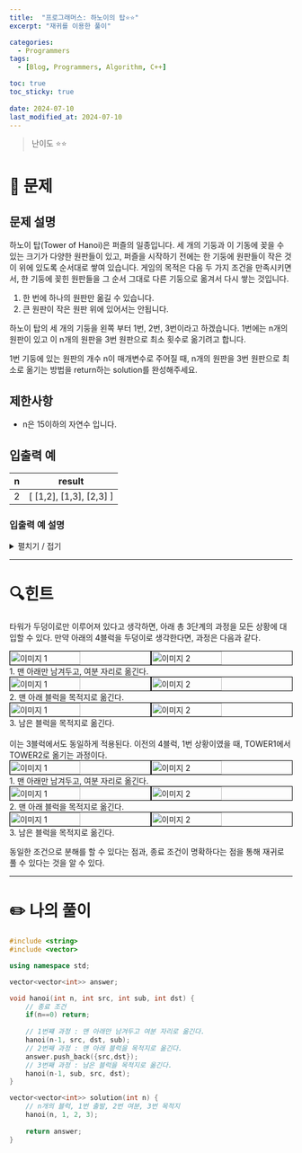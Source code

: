 ```yaml
---
title:  "프로그래머스: 하노이의 탑⭐⭐"
excerpt: "재귀를 이용한 풀이"

categories:
  - Programmers
tags:
  - [Blog, Programmers, Algorithm, C++]

toc: true
toc_sticky: true
 
date: 2024-07-10
last_modified_at: 2024-07-10
---
```

> 난이도 ⭐⭐

# 🧐 문제
## 문제 설명

하노이 탑(Tower of Hanoi)은 퍼즐의 일종입니다. 세 개의 기둥과 이 기동에 꽂을 수 있는 크기가 다양한 원판들이 있고, 퍼즐을 시작하기 전에는 한 기둥에 원판들이 작은 것이 위에 있도록 순서대로 쌓여 있습니다. 게임의 목적은 다음 두 가지 조건을 만족시키면서, 한 기둥에 꽂힌 원판들을 그 순서 그대로 다른 기둥으로 옮겨서 다시 쌓는 것입니다.

1. 한 번에 하나의 원판만 옮길 수 있습니다.
2. 큰 원판이 작은 원판 위에 있어서는 안됩니다.

하노이 탑의 세 개의 기둥을 왼쪽 부터 1번, 2번, 3번이라고 하겠습니다. 1번에는 n개의 원판이 있고 이 n개의 원판을 3번 원판으로 최소 횟수로 옮기려고 합니다.

1번 기둥에 있는 원판의 개수 n이 매개변수로 주어질 때, n개의 원판을 3번 원판으로 최소로 옮기는 방법을 return하는 solution를 완성해주세요.

## 제한사항

- n은 15이하의 자연수 입니다.

## 입출력 예

|n|result|
|---|---|
|2|[ [1,2], [1,3], [2,3] ]|

### 입출력 예 설명
<details>
<summary>펼치기 / 접기</summary>

<h4>입출력 예 설명</h4>

<p><strong>입출력 예 #1</strong></p>
<p>다음과 같이 옮길 수 있습니다.</p>

<p><img src="https://i.imgur.com/SWEqD08.png" alt="이미지 1"></p>
<p><img src="https://i.imgur.com/mrmOzV2.png" alt="이미지 2"></p>
<p><img src="https://i.imgur.com/Ent83gA.png" alt="이미지 3"></p>
<p><img src="https://i.imgur.com/osJFfhF.png" alt="이미지 4"></p>

</details>

---
# 🔍힌트
타워가 두덩이로만 이루어져 있다고 생각하면, 아래 총 3단계의 과정을 모든 상황에 대입할 수 있다.
만약 아래의 4블럭을 두덩이로 생각한다면, 과정은 다음과 같다.
<div style="display: flex; flex-direction: row;">
  <img src="https://github.com/SoftHamzzi/comments/assets/67397908/0c3602dc-bd09-44d4-a56d-1e50b7724cf0" alt="이미지 1" style="width: 50%; border: 1px solid black;">
  <img src="https://github.com/SoftHamzzi/comments/assets/67397908/3d6ef49f-4b0e-44ab-963f-b951d21cf975" alt="이미지 2" style="width: 50%; border: 1px solid black;">
</div>
1. 맨 아래만 남겨두고, 여분 자리로 옮긴다.
<div style="display: flex; flex-direction: row;">
  <img src="https://github.com/SoftHamzzi/comments/assets/67397908/3d6ef49f-4b0e-44ab-963f-b951d21cf975" alt="이미지 1" style="width: 50%; border: 1px solid black;">
  <img src="https://github.com/SoftHamzzi/comments/assets/67397908/c2742412-d3e9-45df-a23b-ff47ad77473d" alt="이미지 2" style="width: 50%; border: 1px solid black;">
</div>
2. 맨 아래 블럭을 목적지로 옮긴다.

<div style="display: flex; flex-direction: row;">
  <img src="https://github.com/SoftHamzzi/comments/assets/67397908/c2742412-d3e9-45df-a23b-ff47ad77473d" alt="이미지 1" style="width: 50%; border: 1px solid black;">
  <img src="https://github.com/SoftHamzzi/comments/assets/67397908/0874b099-c35f-4e3a-8b95-20c648a534e7" alt="이미지 2" style="width: 50%; border: 1px solid black;">
</div>
3. 남은 블럭을 목적지로 옮긴다.
<br><br>
이는 3블럭에서도 동일하게 적용된다.
이전의 4블럭, 1번 상황이였을 때, TOWER1에서 TOWER2로 옮기는 과정이다.
<div style="display: flex; flex-direction: row;">
  <img src="https://github.com/SoftHamzzi/comments/assets/67397908/fefe084b-2300-47c1-a6f9-1e78e2667d7b" alt="이미지 1" style="width: 50%; border: 1px solid black;">
  <img src="https://github.com/SoftHamzzi/comments/assets/67397908/77ce4028-2106-42ea-8ed7-3a1d39cc1cd7" alt="이미지 2" style="width: 50%; border: 1px solid black;">
</div>
1. 맨 아래만 남겨두고, 여분 자리로 옮긴다.

<div style="display: flex; flex-direction: row;">
  <img src="https://github.com/SoftHamzzi/comments/assets/67397908/77ce4028-2106-42ea-8ed7-3a1d39cc1cd7" alt="이미지 1" style="width: 50%; border: 1px solid black;">
  <img src="https://github.com/SoftHamzzi/comments/assets/67397908/dbaacc38-23dd-4d61-82af-fcab91d148e6" alt="이미지 2" style="width: 50%; border: 1px solid black;">
</div>
2. 맨 아래 블럭을 목적지로 옮긴다.

<div style="display: flex; flex-direction: row;">
  <img src="https://github.com/SoftHamzzi/comments/assets/67397908/dbaacc38-23dd-4d61-82af-fcab91d148e6" alt="이미지 1" style="width: 50%; border: 1px solid black;">
  <img src="https://github.com/SoftHamzzi/comments/assets/67397908/07e85f33-5846-46cf-940f-9d0a0e4a756a" alt="이미지 2" style="width: 50%; border: 1px solid black;">
</div>
3. 남은 블럭을 목적지로 옮긴다.

동일한 조건으로 분해를 할 수 있다는 점과, 종료 조건이 명확하다는 점을 통해 재귀로 풀 수 있다는 것을 알 수 있다.

---
# ✏️ 나의 풀이

```cpp
#include <string>
#include <vector>

using namespace std;

vector<vector<int>> answer;

void hanoi(int n, int src, int sub, int dst) {
    // 종료 조건
    if(n==0) return;
    
    // 1번쨰 과정 : 맨 아래만 남겨두고 여분 자리로 옮긴다.
    hanoi(n-1, src, dst, sub);
    // 2번째 과정 : 맨 아래 블럭을 목적지로 옮긴다.
    answer.push_back({src,dst});
    // 3번째 과정 : 남은 블럭을 목적지로 옮긴다.
    hanoi(n-1, sub, src, dst);
}

vector<vector<int>> solution(int n) {
    // n개의 블럭, 1번 출발, 2번 여분, 3번 목적지
    hanoi(n, 1, 2, 3);
    
    return answer;
}
```